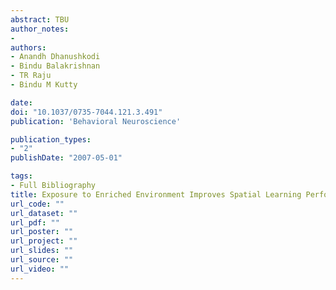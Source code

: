 ```yaml
---
abstract: TBU
author_notes:
- 
authors:
- Anandh Dhanushkodi
- Bindu Balakrishnan
- TR Raju
- Bindu M Kutty

date: 
doi: "10.1037/0735-7044.121.3.491"
publication: 'Behavioral Neuroscience'

publication_types:
- "2"
publishDate: "2007-05-01"

tags:
- Full Bibliography
title: Exposure to Enriched Environment Improves Spatial Learning Performances and Enhances Cell Density but Not Choline Acetyltransferase Activity in the Hippocampus of Ventral Subicular-Lesioned Rats
url_code: ""
url_dataset: ""
url_pdf: ""
url_poster: ""
url_project: ""
url_slides: ""
url_source: ""
url_video: ""
---
```

